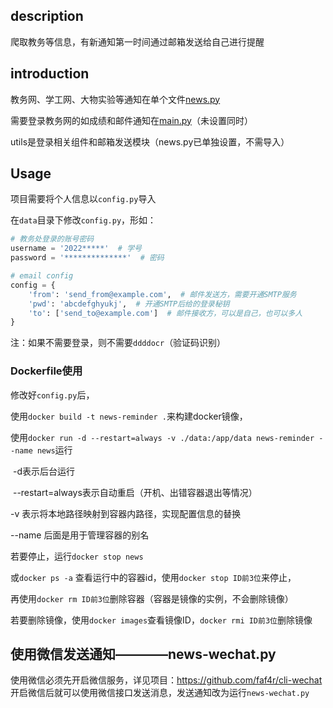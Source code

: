 ## description

爬取教务等信息，有新通知第一时间通过邮箱发送给自己进行提醒

## introduction

教务网、学工网、大物实验等通知在单个文件[news.py](./news.py)

需要登录教务网的如成绩和邮件通知在[main.py](./main.py)（未设置同时）

utils是登录相关组件和邮箱发送模块（news.py已单独设置，不需导入）

## Usage

项目需要将个人信息以`config.py`导入

在`data`目录下修改`config.py`，形如：

```python
# 教务处登录的账号密码
username = '2022*****'  # 学号
password = '**************'  # 密码

# email config
config = {
    'from': 'send_from@example.com',  # 邮件发送方，需要开通SMTP服务
    'pwd': 'abcdefghyukj',  # 开通SMTP后给的登录秘钥
    'to': ['send_to@example.com']  # 邮件接收方，可以是自己，也可以多人
}
```
注：如果不需要登录，则不需要`ddddocr`（验证码识别）

### Dockerfile使用

修改好`config.py`后，

使用`docker build -t news-reminder .`来构建docker镜像，

使用`docker run -d --restart=always -v ./data:/app/data news-reminder --name news`运行

​	-d表示后台运行

​	--restart=always表示自动重启（开机、出错容器退出等情况）

   -v 表示将本地路径映射到容器内路径，实现配置信息的替换

   --name 后面是用于管理容器的别名

若要停止，运行`docker stop news`

或`docker ps -a` 查看运行中的容器id，使用`docker stop ID前3位`来停止，

再使用`docker rm ID前3位`删除容器（容器是镜像的实例，不会删除镜像）

若要删除镜像，使用`docker images`查看镜像ID，`docker rmi ID前3位`删除镜像

## 使用微信发送通知————news-wechat.py
使用微信必须先开启微信服务，详见项目：https://github.com/faf4r/cli-wechat
开启微信后就可以使用微信接口发送消息，发送通知改为运行`news-wechat.py`
